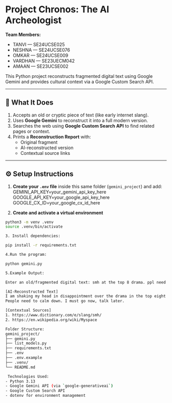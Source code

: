 # Project Chronos: The AI Archeologist

**Team Members:**
- TANVI — SE24UCSE025
- NESHNA — SE24UCSE076
- OMKAR — SE24UCSE009  
- VARDHAN — SE23UECM042
- AMAAN — SE23UCSE002

This Python project reconstructs fragmented digital text using Google Gemini and provides cultural context via a Google Custom Search API.

---

## 🧠 What It Does
1. Accepts an old or cryptic piece of text (like early internet slang).
2. Uses **Google Gemini** to reconstruct it into a full modern version.
3. Searches the web using **Google Custom Search API** to find related pages or context.
4. Prints a **Reconstruction Report** with:
   - Original fragment  
   - AI-reconstructed version  
   - Contextual source links  

---

## ⚙️ Setup Instructions

1. **Create your `.env` file** inside this same folder (`gemini_project`) and add:
GEMINI_API_KEY=your_gemini_api_key_here
GOOGLE_API_KEY=your_google_api_key_here
GOOGLE_CX_ID=your_google_cx_id_here

2. **Create and activate a virtual environment**

```bash
python3 -m venv .venv
source .venv/bin/activate

3. Install dependencies:

pip install -r requirements.txt

4.Run the program:

python gemini.py

5.Example Output:

Enter an old/fragmented digital text: smh at the top 8 drama. ppl need to chill. g2g ttyl

[AI-Reconstructed Text]
I am shaking my head in disappointment over the drama in the top eight.
People need to calm down. I must go now, talk later.

[Contextual Sources]
1. https://www.dictionary.com/e/slang/smh/
2. https://en.wikipedia.org/wiki/Myspace

Folder Structure:
gemini_project/
├── gemini.py
├── list_models.py
├── requirements.txt
├── .env
├── .env.example
├── .venv/
└── README.md

 Technologies Used:
- Python 3.13  
- Google Gemini API (via `google-generativeai`)  
- Google Custom Search API  
- dotenv for environment management  